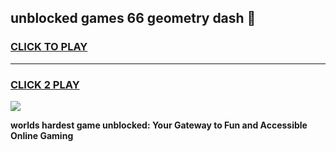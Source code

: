 
## unblocked games 66 geometry dash 👋
<h3>
<a href="https://premium.freeplayer.one?title=unblocked_games_66_geometry_dash&ref=12F">CLICK TO PLAY</a></h3>
<hr>

<h3>
<a href="https://premium.freeplayer.one?title=unblocked_games_66_geometry_dash&ref=12F">CLICK 2 PLAY</a>
  
</h3>

<a href="https://premium.freeplayer.one?title=unblocked_games_66_geometry_dash&ref=12F/"><img src="https://clearcache.store/games.png"></a>


**worlds hardest game unblocked: Your Gateway to Fun and Accessible Online Gaming**
